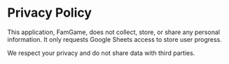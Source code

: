 # Privacy Policy

This application, FamGame, does not collect, store, or share any personal information. It only requests Google Sheets access to store user progress. 

We respect your privacy and do not share data with third parties.
